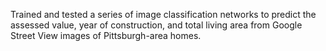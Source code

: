 Trained and tested a series of image classification networks to predict the assessed value, year of construction, and total living area from Google Street View images of Pittsburgh-area homes.
